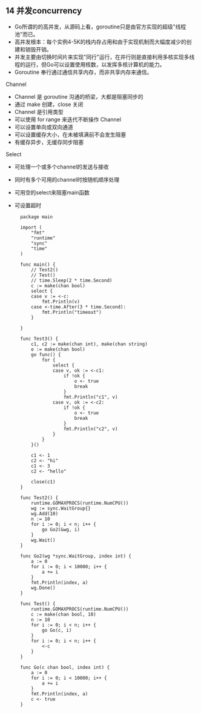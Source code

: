 ## 14 并发concurrency

- Go所谓的的高并发，从源码上看，goroutine只是由官方实现的超级"线程池"而已。
- 高并发根本：每个实例4-5K的栈内存占用和由于实现机制而大幅度减少的创建和销毁开销。
- 并发主要由切换时间片来实现"同行"运行，在并行则是直接利用多核实现多线程的运行，但Go可以设置使用核数，以发挥多核计算机的能力。
- Goroutine 奉行通过通信共享内存，而非共享内存来通信。

Channel
- Channel 是 goroutine 沟通的桥梁，大都是阻塞同步的
- 通过 make 创建，close 关闭
- Channel 是引用类型
- 可以使用 for range 来迭代不断操作 Channel
- 可以设置单向或双向通道
- 可以设置缓存大小，在未被填满前不会发生阻塞
- 有缓存异步，无缓存同步阻塞

Select
- 可处理一个或多个channel的发送与接收
- 同时有多个可用的channel时按随机顺序处理
- 可用空的select来阻塞main函数
- 可设置超时



		package main

		import (
			"fmt"
			"runtime"
			"sync"
			"time"
		)

		func main() {
			// Test2()
			// Test()
			// time.Sleep(2 * time.Second)
			c := make(chan bool)
			select {
			case v := <-c:
				fmt.Println(v)
			case <-time.After(3 * time.Second):
				fmt.Println("timeout")
			}

		}

		func Test3() {
			c1, c2 := make(chan int), make(chan string)
			o := make(chan bool)
			go func() {
				for {
					select {
					case v, ok := <-c1:
						if !ok {
							o <- true
							break
						}
						fmt.Println("c1", v)
					case v, ok := <-c2:
						if !ok {
							o <- true
							break
						}
						fmt.Println("c2", v)
					}
				}
			}()

			c1 <- 1
			c2 <- "hi"
			c1 <- 3
			c2 <- "hello"

			close(c1)
		}

		func Test2() {
			runtime.GOMAXPROCS(runtime.NumCPU())
			wg := sync.WaitGroup{}
			wg.Add(10)
			n := 10
			for i := 0; i < n; i++ {
				go Go2(&wg, i)
			}
			wg.Wait()
		}

		func Go2(wg *sync.WaitGroup, index int) {
			a := 0
			for i := 0; i < 10000; i++ {
				a += i
			}
			fmt.Println(index, a)
			wg.Done()
		}

		func Test() {
			runtime.GOMAXPROCS(runtime.NumCPU())
			c := make(chan bool, 10)
			n := 10
			for i := 0; i < n; i++ {
				go Go(c, i)
			}
			for i := 0; i < n; i++ {
				<-c
			}
		}

		func Go(c chan bool, index int) {
			a := 0
			for i := 0; i < 10000; i++ {
				a += i
			}
			fmt.Println(index, a)
			c <- true
		}

